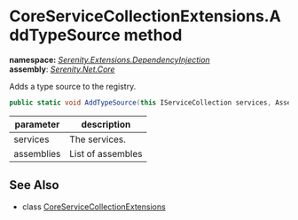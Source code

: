 # CoreServiceCollectionExtensions.AddTypeSource method
**namespace:** *[Serenity.Extensions.DependencyInjection](../../README.md#serenity.extensions.dependencyinjection-namespace)*   **assembly**: *[Serenity.Net.Core](../../README.md)*

Adds a type source to the registry.

```csharp
public static void AddTypeSource(this IServiceCollection services, Assembly[] assemblies)
```

| parameter | description |
| --- | --- |
| services | The services. |
| assemblies | List of assembles |

## See Also

* class [CoreServiceCollectionExtensions](../CoreServiceCollectionExtensions.md)